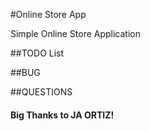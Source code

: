 #Online Store App

Simple Online Store Application 


##TODO List




##BUG



##QUESTIONS




#### Big Thanks to JA ORTIZ!



